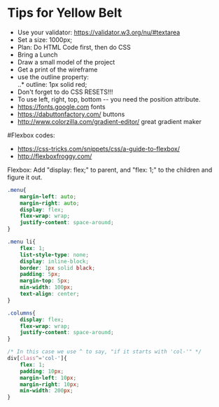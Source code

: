# Tips for Yellow Belt
* Use your validator: https://validator.w3.org/nu/#textarea
* Set a size: 1000px;
* Plan: Do HTML Code first, then do CSS
* Bring a Lunch
* Draw a small model of the project
* Get a print of the wireframe
* use the outline property:  
..* outline: 1px solid red;
* Don't forget to do CSS RESETS!!!
* To use left, right, top, bottom -- you need the position attribute.
* https://fonts.google.com fonts
* https://dabuttonfactory.com/ buttons
* http://www.colorzilla.com/gradient-editor/   great gradient maker


#Flexbox codes:
* https://css-tricks.com/snippets/css/a-guide-to-flexbox/
* http://flexboxfroggy.com/

Flexbox: Add "display: flex;" to parent, and "flex: 1;" to the children and figure it out.

```css
.menu{
    margin-left: auto;
    margin-right: auto;
    display: flex;
    flex-wrap: wrap;
    justify-content: space-around;
}

.menu li{
    flex: 1;
    list-style-type: none;
    display: inline-block;
    border: 1px solid black;
    padding: 5px;
    margin-top: 5px;
    min-width: 100px;
    text-align: center;
}

.columns{
    display: flex;
    flex-wrap: wrap;
    justify-content: space-around;
}

/* In this case we use ^ to say, "if it starts with 'col-'" */
div[class^='col-']{  
    flex: 1;
    padding: 10px;
    margin-left: 10px;
    margin-right: 10px;
    min-width: 200px;
}
```

